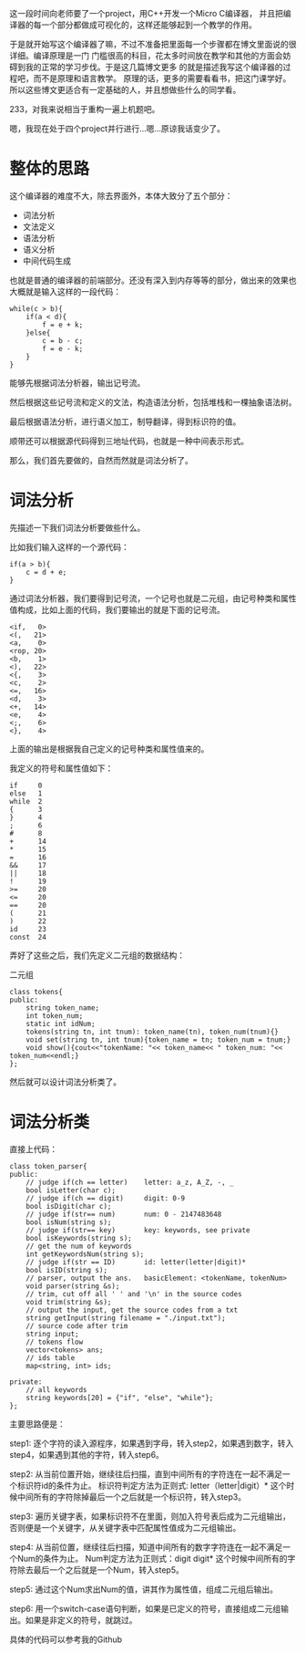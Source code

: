 这一段时间向老师要了一个project，用C++开发一个Micro C编译器，
并且把编译器的每一个部分都做成可视化的，这样还能够起到一个教学的作用。

于是就开始写这个编译器了嘛，不过不准备把里面每一个步骤都在博文里面说的很详细。编译原理是一门
门槛很高的科目，花太多时间放在教学和其他的方面会妨碍到我的正常的学习步伐。于是这几篇博文更多
的就是描述我写这个编译器的过程吧，而不是原理和语言教学。
原理的话，更多的需要看看书，把这门课学好。所以这些博文更适合有一定基础的人，并且想做些什么的同学看。

233，对我来说相当于重构一遍上机题吧。

嗯，我现在处于四个project并行进行...嗯...原谅我话变少了。

# 整体的思路

这个编译器的难度不大，除去界面外，本体大致分了五个部分：

* 词法分析
* 文法定义
* 语法分析
* 语义分析
* 中间代码生成

也就是普通的编译器的前端部分。还没有深入到内存等等的部分，做出来的效果也大概就是输入这样的一段代码：

```
while(c > b){
    if(a < d){
        f = e + k;
    }else{
        c = b - c;
        f = e - k;
    }
}
```

能够先根据词法分析器，输出记号流。

然后根据这些记号流和定义的文法，构造语法分析，包括堆栈和一棵抽象语法树。

最后根据语法分析，进行语义加工，制导翻译，得到标识符的值。

顺带还可以根据源代码得到三地址代码，也就是一种中间表示形式。

那么，我们首先要做的，自然而然就是词法分析了。

# 词法分析

先描述一下我们词法分析要做些什么。

比如我们输入这样的一个源代码：

```
if(a > b){
    c = d + e;
}
```

通过词法分析器，我们要得到记号流，一个记号也就是二元组，由记号种类和属性值构成，比如上面的代码，我们要输出的就是下面的记号流。

```
<if,   0>
<(,   21>
<a,    0>
<rop, 20>
<b,    1>
<),   22>
<{,    3>
<c,    2>
<=,   16>
<d,    3>
<+,   14>
<e,    4>
<;,    6>
<},    4>
```

上面的输出是根据我自己定义的记号种类和属性值来的。

我定义的符号和属性值如下：

```
if     0
else   1
while  2
{      3
}      4
;      6
#      8
+      14
*      15
=      16
&&     17
||     18
!      19
>=     20
<=     20
==     20
(      21
)      22
id     23
const  24
```

弄好了这些之后，我们先定义二元组的数据结构：

二元组
```
class tokens{
public:
    string token_name;
    int token_num;
    static int idNum;
    tokens(string tn, int tnum): token_name(tn), token_num(tnum){}
    void set(string tn, int tnum){token_name = tn; token_num = tnum;}
    void show(){cout<<"tokenName: "<< token_name<< " token_num: "<< token_num<<endl;}
};
```
然后就可以设计词法分析类了。

# 词法分析类

直接上代码：

```
class token_parser{
public:
    // judge if(ch == letter)    letter: a_z, A_Z, -, _
    bool isLetter(char c);
    // judge if(ch == digit)     digit: 0-9
    bool isDigit(char c);
    // judge if(str== num)       num: 0 - 2147483648
    bool isNum(string s);
    // judge if(str== key)       key: keywords, see private
    bool isKeywords(string s);
    // get the num of keywords
    int getKeywordsNum(string s);
    // judge if(str == ID)       id: letter(letter|digit)*
    bool isID(string s);
    // parser, output the ans.   basicElement: <tokenName, tokenNum>
    void parser(string &s);
    // trim, cut off all ' ' and '\n' in the source codes
    void trim(string &s);
    // output the input, get the source codes from a txt
    string getInput(string filename = "./input.txt");
    // source code after trim
    string input;
    // tokens flow
    vector<tokens> ans;
    // ids table
    map<string, int> ids;

private:
    // all keywords
    string keywords[20] = {"if", "else", "while"};
};

```

主要思路便是：

step1: 逐个字符的读入源程序，如果遇到字母，转入step2，如果遇到数字，转入step4，如果遇到其他的字符，转入step6。

step2: 从当前位置开始，继续往后扫描，直到中间所有的字符连在一起不满足一个标识符id的条件为止。
标识符判定方法为正则式: letter（letter\|digit）*
这个时候中间所有的字符除掉最后一个之后就是一个标识符，转入step3。

step3: 遍历关键字表，如果标识符不在里面，则加入符号表后成为二元组输出，否则便是一个关键字，从关键字表中匹配属性值成为二元组输出。

step4: 从当前位置，继续往后扫描，知道中间所有的数字字符连在一起不满足一个Num的条件为止。
Num判定方法为正则式：digit digit*
这个时候中间所有的字符除去最后一个之后就是一个Num，转入step5。

step5: 通过这个Num求出Num的值，讲其作为属性值，组成二元组后输出。

step6: 用一个switch-case语句判断，如果是已定义的符号，直接组成二元组输出。如果是非定义的符号，就跳过。

具体的代码可以参考我的Github
